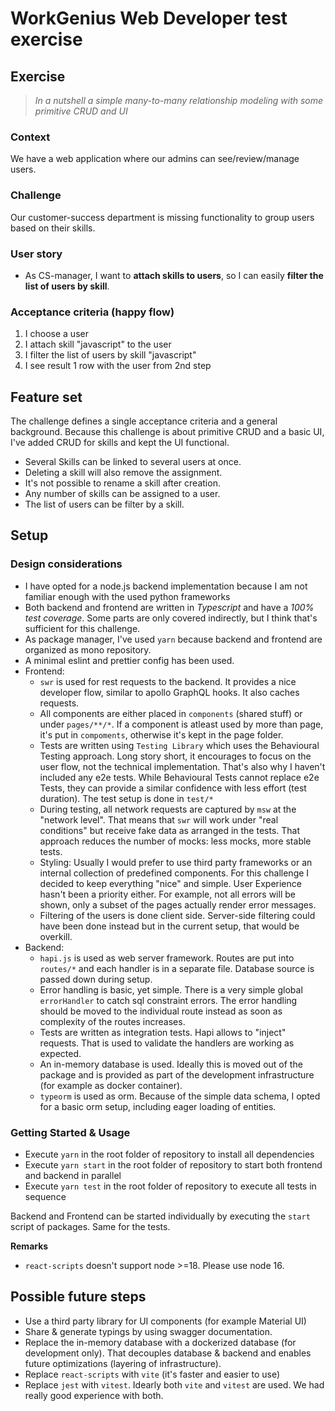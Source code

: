# WorkGenius Web Developer test exercise

## Exercise

> _In a nutshell a simple many-to-many relationship modeling with some primitive CRUD and UI_

### Context

We have a web application where our admins can see/review/manage users.

### Challenge

Our customer-success department is missing functionality to group users based on their skills.

### User story

- As CS-manager, I want to **attach skills to users**, so I can easily **filter the list of users by skill**.

### Acceptance criteria (happy flow)

1. I choose a user
2. I attach skill "javascript" to the user
3. I filter the list of users by skill "javascript"
4. I see result 1 row with the user from 2nd step

## Feature set
The challenge defines a single acceptance criteria and a general background.
Because this challenge is about primitive CRUD and a basic UI, I've added CRUD for skills and kept the UI functional. 
* Several Skills can be linked to several users at once. 
* Deleting a skill will also remove the assignment. 
* It's not possible to rename a skill after creation. 
* Any number of skills can be assigned to a user. 
* The list of users can be filter by a skill.

## Setup

### Design considerations
* I have opted for a node.js backend implementation because I am not familiar enough with the used python frameworks
* Both backend and frontend are written in *Typescript* and have a *100% test coverage*. Some parts are only covered indirectly, but I think that's sufficient for this challenge. 
* As package manager, I've used `yarn` because backend and frontend are organized as mono repository.
* A minimal eslint and prettier config has been used.
* Frontend: 
    * `swr` is used for rest requests to the backend. It provides a nice developer flow, similar to apollo GraphQL hooks. It also caches requests.
    * All components are either placed in `components` (shared stuff) or under `pages/**/*`. If a component is atleast used by more than page, it's put in `compoments`, otherwise it's kept in the page folder.
    * Tests are written using `Testing Library` which uses the Behavioural Testing approach. Long story short, it encourages to focus on the user flow, not the technical implementation. That's also why I haven't included any e2e tests. While Behavioural Tests cannot replace e2e Tests, they can provide a similar confidence with less effort (test duration). The test setup is done in `test/*`
    * During testing, all network requests are captured by `msw` at the "network level". That means that `swr` will work under "real conditions" but receive fake data as arranged in the tests. That approach reduces the number of mocks: less mocks, more stable tests.
    * Styling: Usually I would prefer to use third party frameworks or an internal collection of predefined components. For this challenge I decided to keep everything "nice" and simple. User Experience hasn't been a priority either. For example, not all errors will be shown, only a subset of the pages actually render error messages.
    * Filtering of the users is done client side. Server-side filtering could have been done instead but in the current setup, that would be overkill.
* Backend:
    * `hapi.js` is used as web server framework. Routes are put into `routes/*` and each handler is in a separate file. Database source is passed down during setup.
    * Error handling is basic, yet simple. There is a very simple global `errorHandler` to catch sql constraint errors. The error handling should be moved to the individual route instead as soon as complexity of the routes increases.
    * Tests are written as integration tests. Hapi allows to "inject" requests. That is used to validate the handlers are working as expected.
    * An in-memory database is used. Ideally this is moved out of the package and is provided as part of the development infrastructure (for example as docker container).
    * `typeorm` is used as orm. Because of the simple data schema, I opted for a basic orm setup, including eager loading of entities.

### Getting Started & Usage
* Execute `yarn` in the root folder of repository to install all dependencies
* Execute `yarn start` in the root folder of repository to start both frontend and backend in parallel
* Execute `yarn test` in the root folder of repository to execute all tests in sequence

Backend and Frontend can be started individually by executing the `start` script of packages. Same for the tests.

**Remarks**
* `react-scripts` doesn't support node >=18. Please use node 16. 

## Possible future steps
* Use a third party library for UI components (for example Material UI)
* Share & generate typings by using swagger documentation.
* Replace the in-memory database with a dockerized database (for development only). That decouples database & backend and enables future optimizations (layering of infrastructure).
* Replace `react-scripts` with `vite` (it's faster and easier to use)
* Replace `jest` with `vitest`. Idearly both `vite` and `vitest` are used. We had really good experience with both.